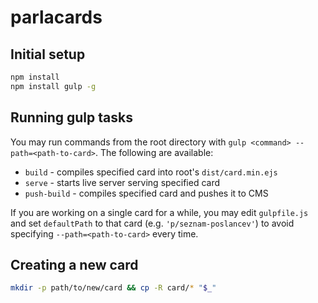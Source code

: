 # parlacards

## Initial setup
```bash
npm install
npm install gulp -g
```

## Running gulp tasks
You may run commands from the root directory with `gulp <command> --path=<path-to-card>`. The following are available:
- `build` - compiles specified card into root's `dist/card.min.ejs`
- `serve` - starts live server serving specified card
- `push-build` - compiles specified card and pushes it to CMS

If you are working on a single card for a while, you may edit `gulpfile.js` and set `defaultPath` to that card (e.g. `'p/seznam-poslancev'`) to avoid specifying `--path=<path-to-card>` every time.

## Creating a new card
```bash
mkdir -p path/to/new/card && cp -R card/* "$_"
```
